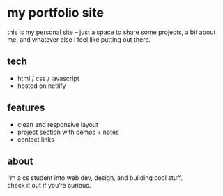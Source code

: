 # my portfolio site

this is my personal site – just a space to share some projects, a bit about me, and whatever else i feel like putting out there.

## tech

- html / css / javascript  
- hosted on netlify

## features

- clean and responsive layout  
- project section with demos + notes  
- contact links

## about

i’m a cs student into web dev, design, and building cool stuff.  
check it out if you’re curious.
